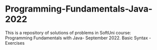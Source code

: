 # Programming-Fundamentals-Java-2022
This is a repository of solutions of problems in SoftUni course: Programming Fundamentals with Java- September 2022.
Basic Syntax - Exercises
